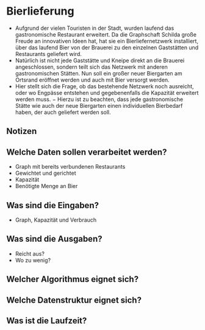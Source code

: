 # Bierlieferung

- Aufgrund der vielen Touristen in der Stadt, wurden laufend das gastronomische
  Restaurant erweitert. Da die Graphschaft Schilda große Freude an innovativen Ideen
  hat, hat sie ein Bierliefernetzwerk installiert, über das laufend Bier von der Brauerei zu
  den einzelnen Gaststätten und Restaurants geliefert wird. 
- Natürlich ist nicht jede Gaststätte und Kneipe direkt an die Brauerei angeschlossen,
  sondern teilt sich das Netzwerk mit anderen gastronomischen Stätten. Nun soll ein
  großer neuer Biergarten am Ortsrand eröffnet werden und auch mit Bier versorgt
  werden. 
- Hier stellt sich die Frage, ob das bestehende Netzwerk noch ausreicht, oder wo
  Engpässe entstehen und gegebenenfalls die Kapazität erweitert werden muss. − Hierzu ist zu beachten, dass jede gastronomische Stätte wie auch der neue
  Biergarten einen individuellen Bierbedarf haben, der auch geliefert werden soll.


## Notizen

## Welche Daten sollen verarbeitet werden?

- Graph mit bereits verbundenen Restaurants
- Gewichtet und gerichtet
- Kapazität
- Benötigte Menge an Bier

## Was sind die Eingaben?

- Graph, Kapazität und Verbrauch

## Was sind die Ausgaben?

- Reicht aus?
- Wo zu wenig?

## Welcher Algorithmus eignet sich?



## Welche Datenstruktur eignet sich?



## Was ist die Laufzeit?



